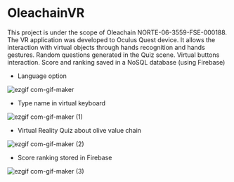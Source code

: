 # OleachainVR

This project is under the scope of Oleachain NORTE-06-3559-FSE-000188. 
The VR application was developed to Oculus Quest device. 
It allows the interaction with virtual objects through hands recognition and hands gestures.
Random questions generated in the Quiz scene. Virtual buttons interaction. Score and ranking saved in a NoSQL database (using Firebase) 



- Language option

![ezgif com-gif-maker](https://user-images.githubusercontent.com/21102697/202224952-7076e713-741e-4bf0-9d66-88dfba409028.gif)

- Type name in virtual keyboard

![ezgif com-gif-maker (1)](https://user-images.githubusercontent.com/21102697/202224973-a365a224-221c-49eb-b28e-45e917525d25.gif)

- Virtual Reality Quiz about olive value chain

![ezgif com-gif-maker (2)](https://user-images.githubusercontent.com/21102697/202224981-d8f82851-1bb4-47da-a3c5-e0bb7b7fe9c4.gif)

- Score ranking stored in Firebase

![ezgif com-gif-maker (3)](https://user-images.githubusercontent.com/21102697/202224996-3537431f-4226-493d-9d1d-35dc6a6e3faf.gif)
